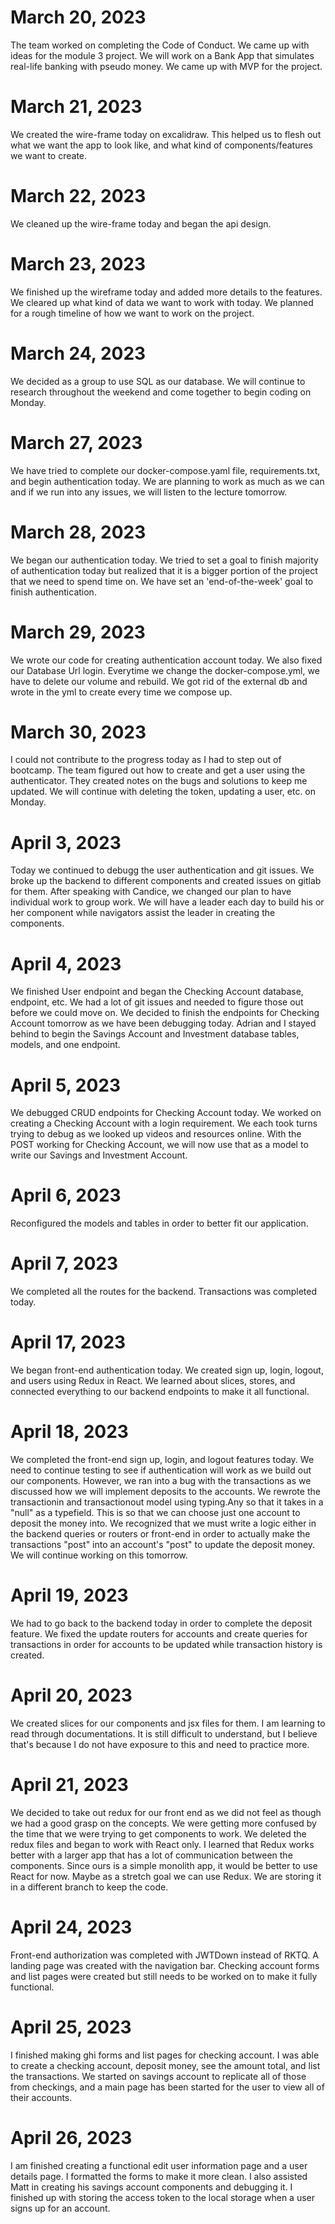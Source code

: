 # March 20, 2023
The team worked on completing the Code of Conduct. We came up with ideas for the module 3 project.
We will work on a Bank App that simulates real-life banking with pseudo money.
We came up with MVP for the project.


# March 21, 2023
We created the wire-frame today on excalidraw. This helped us to flesh out what we want the app to look like,
and what kind of components/features we want to create.


# March 22, 2023
We cleaned up the wire-frame today and began the api design.


# March 23, 2023
We finished up the wireframe today and added more details to the features. We cleared up what kind of data we want to work with today.
We planned for a rough timeline of how we want to work on the project.


# March 24, 2023
We decided as a group to use SQL as our database. We will continue to research throughout the weekend and come together to begin coding on Monday.


# March 27, 2023
We have tried to complete our docker-compose.yaml file, requirements.txt, and begin authentication today. We are planning to work as much as we can and if we run into any issues, we will listen to the lecture tomorrow.


# March 28, 2023
We began our authentication today. We tried to set a goal to finish majority of authentication today but realized that it is a bigger portion of the project that we need to spend time on. We have set an 'end-of-the-week' goal to finish authentication.


# March 29, 2023
We wrote our code for creating authentication account today. We also fixed our Database Url login. Everytime we change the docker-compose.yml, we have to delete our volume and rebuild. We got rid of the external db and wrote in the yml to create every time we compose up.


# March 30, 2023
I could not contribute to the progress today as I had to step out of bootcamp. The team figured out how to create and get a user using the authenticator. They created notes on the bugs and solutions to keep me updated. We will continue with deleting the token, updating a user, etc. on Monday.


# April 3, 2023
Today we continued to debugg the user authentication and git issues. We broke up the backend to different components and created issues on gitlab for them. After speaking with Candice, we changed our plan to have individual work to group work. We will have a leader each day to build his or her component while navigators assist the leader in creating the components.


# April 4, 2023
We finished User endpoint and began the Checking Account database, endpoint, etc. We had a lot of git issues and needed to figure those out before we could move on. We decided to finish the endpoints for Checking Account tomorrow as we have been debugging today. Adrian and I stayed behind to begin the Savings Account and Investment database tables, models, and one endpoint.

# April 5, 2023
We debugged CRUD endpoints for Checking Account today. We worked on creating a Checking Account with a login requirement. We each took turns trying to debug as we looked up videos and resources online. With the POST working for Checking Account, we will now use that as a model to write our Savings and Investment Account.


# April 6, 2023
Reconfigured the models and tables in order to better fit our application.


# April 7, 2023
We completed all the routes for the backend. Transactions was completed today.


# April 17, 2023
We began front-end authentication today. We created sign up, login, logout, and users using Redux in React. We learned about slices, stores, and connected everything to our backend endpoints to make it all functional.


# April 18, 2023
We completed the front-end sign up, login, and logout features today. We need to continue testing to see if authentication will work as we build out our components. However, we ran into a bug with the transactions as we discussed how we will implement deposits to the accounts. We rewrote the transactionin and transactionout model using typing.Any so that it takes in a "null" as a typefield. This is so that we can choose just one account to deposit the money into. We recognized that we must write a logic either in the backend queries or routers or front-end in order to actually make the transactions "post" into an account's "post" to update the deposit money. We will continue working on this tomorrow.


# April 19, 2023
We had to go back to the backend today in order to complete the deposit feature. We fixed the update routers for accounts and create queries for transactions in order for accounts to be updated while transaction history is created.


# April 20, 2023
We created slices for our components and jsx files for them. I am learning to read through documentations. It is still difficult to understand, but I believe that's because I do not have exposure to this and need to practice more.

# April 21, 2023
We decided to take out redux for our front end as we did not feel as though we had a good grasp on the concepts. We were getting more confused by the time that we were trying to get components to work. We deleted the redux files and began to work with React only. I learned that Redux works better with a larger app that has a lot of communication between the components. Since ours is a simple monolith app, it would be better to use React for now. Maybe as a stretch goal we can use Redux. We are storing it in a different branch to keep the code.

# April 24, 2023
Front-end authorization was completed with JWTDown instead of RKTQ. A landing page was created with the navigation bar. Checking account forms and list pages were created but still needs to be worked on to make it fully functional.

# April 25, 2023
I finished making ghi forms and list pages for checking account. I was able to create a checking account, deposit money, see the amount total, and list the transactions. We started on savings account to replicate all of those from checkings, and a main page has been started for the user to view all of their accounts.


# April 26, 2023
I am finished creating a functional edit user information page and a user details page. I formatted the forms to make it more clean. I also assisted Matt in creating his savings account components and debugging it. I finished up with storing the access token to the local storage when a user signs up for an account. 
